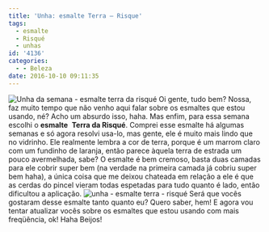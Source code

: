 ```yaml
---
title: 'Unha: esmalte Terra – Risque'
tags:
  - esmalte
  - Risqué
  - unhas
id: '4136'
categories:
  - - Beleza
date: 2016-10-10 09:11:35
---
```


![Unha da semana - esmalte terra da risqué](http://natalia.blog.br/wp-content/uploads/2016/10/esmalte-Terra-Risque.jpg) Oi gente, tudo bem? Nossa, faz muito tempo que não venho aqui falar sobre os esmaltes que estou usando, né? Acho um absurdo isso, haha. Mas enfim, para essa semana escolhi o **esmalte**  **Terra da Risqué**. Comprei esse esmalte há algumas semanas e só agora resolvi usa-lo, mas gente, ele é muito mais lindo que no vidrinho. Ele realmente lembra a cor de terra, porque é um marrom claro com um fundinho de laranja, então parece àquela terra de estrada um pouco avermelhada, sabe? O esmalte é bem cremoso, basta duas camadas para ele cobrir super bem (na verdade na primeira camada já cobriu super bem haha), a única coisa que me deixou chateada em relação a ele é que as cerdas do pincel vieram todas espetadas para tudo quanto é lado, então dificultou a aplicação. ![unha - esmalte terra - risqué ](http://natalia.blog.br/wp-content/uploads/2016/10/Esmalte-terra-da-risqué.jpg) Será que vocês gostaram desse esmalte tanto quanto eu? Quero saber, hem! E agora vou tentar atualizar vocês sobre os esmaltes que estou usando com mais freqüência, ok! Haha Beijos!